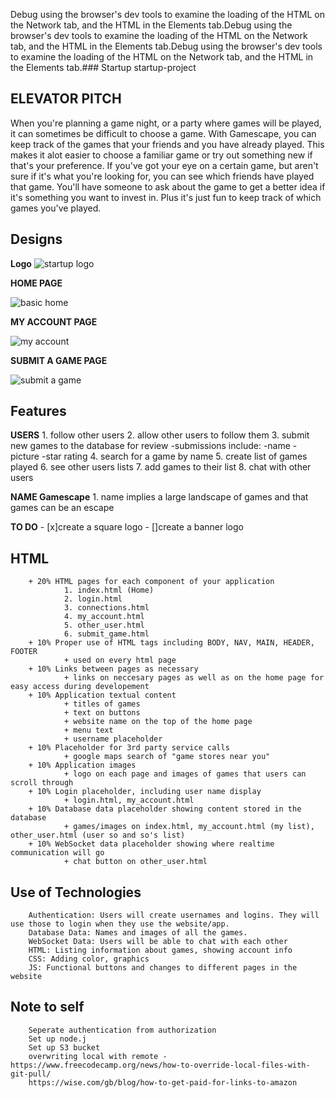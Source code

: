 Debug using the browser's dev tools to examine the loading of the HTML on the Network tab, and the HTML in the Elements tab.Debug using the browser's dev tools to examine the loading of the HTML on the Network tab, and the HTML in the Elements tab.Debug using the browser's dev tools to examine the loading of the HTML on the Network tab, and the HTML in the Elements tab.### Startup
startup-project

## ELEVATOR PITCH

When you're planning a game night, or a party where games will be played, it can sometimes be difficult to choose a game. With Gamescape, you can keep track of the games that your friends and you have already played. This makes it alot easier to choose a familiar game or try out something new if that's your preference. If you've got your eye on a certain game, but aren't sure if it's what you're looking for, you can see which friends have played that game. You'll have someone to ask about the game to get a better idea if it's something you want to invest in. Plus it's just fun to keep track of which games you've played.

## Designs

**Logo**
![startup logo](https://github.com/lexiloocastle/startup/assets/156277323/980a9a07-b043-40ff-84c0-5b208f6b36fd)



**HOME PAGE**

![basic home](https://github.com/lexiloocastle/startup/assets/156277323/1ed4ac94-9d8d-45df-9c3a-31f05f2f667c)


**MY ACCOUNT PAGE**

![my account](https://github.com/lexiloocastle/startup/assets/156277323/079776f3-87ea-41f0-bf08-15fa0deac7a6)


**SUBMIT A GAME PAGE**

![submit a game](https://github.com/lexiloocastle/startup/assets/156277323/1759f766-b93c-4e19-8f89-df3866d89838)

## Features

**USERS** 
        1. follow other users
        2. allow other users to follow them
        3. submit new games to the database for review
            -submissions include:
                -name
                -picture
                -star rating
        4. search for a game by name
        5. create list of games played
        6. see other users lists
        7. add games to their list
        8. chat with other users

**NAME Gamescape**
        1. name implies a large landscape of games and that games can be an escape

**TO DO**
        - [x]create a square logo
        - []create a banner logo
## HTML 
        + 20% HTML pages for each component of your application
                1. index.html (Home)
                2. login.html 
                3. connections.html
                4. my_account.html
                5. other_user.html
                6. submit_game.html
        + 10% Proper use of HTML tags including BODY, NAV, MAIN, HEADER, FOOTER
                + used on every html page
        + 10% Links between pages as necessary
                + links on neccesary pages as well as on the home page for easy access during developement
        + 10% Application textual content
                + titles of games
                + text on buttons
                + website name on the top of the home page
                + menu text 
                + username placeholder
        + 10% Placeholder for 3rd party service calls
                + google maps search of "game stores near you"
        + 10% Application images
                + logo on each page and images of games that users can scroll through
        + 10% Login placeholder, including user name display
                + login.html, my_account.html
        + 10% Database data placeholder showing content stored in the database
                + games/images on index.html, my_account.html (my list), other_user.html (user so and so's list)
        + 10% WebSocket data placeholder showing where realtime communication will go
                + chat button on other_user.html
                
## Use of Technologies
        Authentication: Users will create usernames and logins. They will use those to login when they use the website/app.
        Database Data: Names and images of all the games.
        WebSocket Data: Users will be able to chat with each other
        HTML: Listing information about games, showing account info
        CSS: Adding color, graphics
        JS: Functional buttons and changes to different pages in the website
## Note to self
        Seperate authentication from authorization
        Set up node.j
        Set up S3 bucket
        overwriting local with remote - https://www.freecodecamp.org/news/how-to-override-local-files-with-git-pull/
        https://wise.com/gb/blog/how-to-get-paid-for-links-to-amazon
        
        

